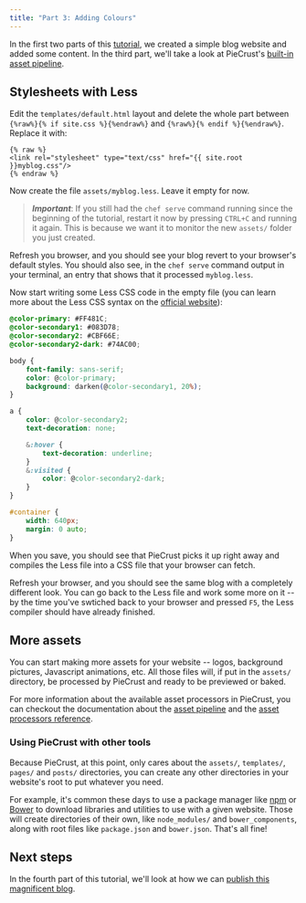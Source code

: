 ```yaml
---
title: "Part 3: Adding Colours"
---
```


In the first two parts of this [tutorial][tut], we created a simple blog website
and added some content. In the third part, we'll take a look at PieCrust's
[built-in asset pipeline][pip].


## Stylesheets with Less

Edit the `templates/default.html` layout and delete the whole part between
`{%raw%}{% if site.css %}{%endraw%}` and `{%raw%}{% endif %}{%endraw%}`. Replace
it with:

```htmldjango
{% raw %}
<link rel="stylesheet" type="text/css" href="{{ site.root }}myblog.css"/>
{% endraw %}
```

Now create the file `assets/myblog.less`. Leave it empty for now.

> __*Important*__: If you still had the `chef serve` command running since the
> beginning of the tutorial, restart it now by pressing `CTRL+C` and running it
> again. This is because we want it to monitor the new `assets/` folder you just
> created.

Refresh you browser, and you should see your blog revert to your browser's
default styles. You should also see, in the `chef serve` command output in your
terminal, an entry that shows that it processed `myblog.less`.

Now start writing some Less CSS code in the empty file (you can learn more about
the Less CSS syntax on the [official website][less]):

```css
@color-primary: #FF481C;
@color-secondary1: #083D78;
@color-secondary2: #CBF66E;
@color-secondary2-dark: #74AC00;

body {
    font-family: sans-serif;
    color: @color-primary;
    background: darken(@color-secondary1, 20%);
}

a {
    color: @color-secondary2;
    text-decoration: none;

    &:hover {
        text-decoration: underline;
    }
    &:visited {
        color: @color-secondary2-dark;
    }
}

#container {
    width: 640px;
    margin: 0 auto;
}
```

When you save, you should see that PieCrust picks it up right away and compiles
the Less file into a CSS file that your browser can fetch.

Refresh your browser, and you should see the same blog with a completely
different look. You can go back to the Less file and work some more on it -- by
the time you've swtiched back to your browser and pressed `F5`, the Less
compiler should have already finished.


## More assets

You can start making more assets for your website -- logos, background pictures,
Javascript animations, etc. All those files will, if put in the `assets/`
directory, be processed by PieCrust and ready to be previewed or baked.

For more information about the available asset processors in PieCrust, you can
checkout the documentation about the [asset pipeline][pip] and the [asset
processors reference][procs].

### Using PieCrust with other tools

Because PieCrust, at this point, only cares about the `assets/`, `templates/`,
`pages/` and `posts/` directories, you can create any other directories in your
website's root to put whatever you need.

For example, it's common these days to use a package manager like [npm][] or
[Bower][] to download libraries and utilities to use with a given website. Those
will create directories of their own, like `node_modules/` and
`bower_components`, along with root files like `package.json` and `bower.json`.
That's all fine!


## Next steps

In the fourth part of this tutorial, we'll look at how we can [publish this
magnificent blog][part4].


[tut]: {{docurl('tutorial')}}
[pip]: {{docurl('asset-pipeline')}}
[procs]: {{docurl('reference/asset-processors')}}
[part4]: {{docurl('tutorial/making-it-public')}}
[less]: http://lesscss.org/
[npm]: https://www.npmjs.com/
[bower]: http://bower.io/

